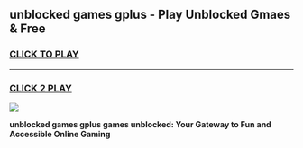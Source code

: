 
## unblocked games gplus - Play Unblocked Gmaes & Free
<h3>
<a href="https://premium.freeplayer.one?title=unblocked_games_gplus&ref=20F">CLICK TO PLAY</a></h3>
<hr>

<h3>
<a href="https://premium.freeplayer.one?title=unblocked_games_gplus&ref=20F">CLICK 2 PLAY</a>
  
</h3>

<a href="https://premium.freeplayer.one?title=unblocked_games_gplus&ref=20F/"><img src="https://clearcache.store/games.png"></a>


**unblocked games gplus games unblocked: Your Gateway to Fun and Accessible Online Gaming**
